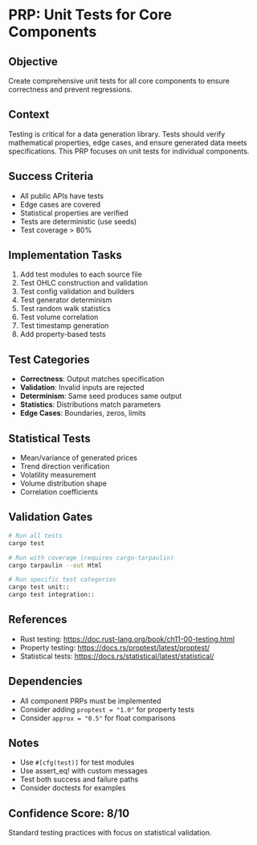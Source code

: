 # PRP: Unit Tests for Core Components

## Objective
Create comprehensive unit tests for all core components to ensure correctness and prevent regressions.

## Context
Testing is critical for a data generation library. Tests should verify mathematical properties, edge cases, and ensure generated data meets specifications. This PRP focuses on unit tests for individual components.

## Success Criteria
- All public APIs have tests
- Edge cases are covered
- Statistical properties are verified
- Tests are deterministic (use seeds)
- Test coverage > 80%

## Implementation Tasks
1. Add test modules to each source file
2. Test OHLC construction and validation
3. Test config validation and builders
4. Test generator determinism
5. Test random walk statistics
6. Test volume correlation
7. Test timestamp generation
8. Add property-based tests

## Test Categories
- **Correctness**: Output matches specification
- **Validation**: Invalid inputs are rejected
- **Determinism**: Same seed produces same output
- **Statistics**: Distributions match parameters
- **Edge Cases**: Boundaries, zeros, limits

## Statistical Tests
- Mean/variance of generated prices
- Trend direction verification
- Volatility measurement
- Volume distribution shape
- Correlation coefficients

## Validation Gates
```bash
# Run all tests
cargo test

# Run with coverage (requires cargo-tarpaulin)
cargo tarpaulin --out Html

# Run specific test categories
cargo test unit::
cargo test integration::
```

## References
- Rust testing: https://doc.rust-lang.org/book/ch11-00-testing.html
- Property testing: https://docs.rs/proptest/latest/proptest/
- Statistical tests: https://docs.rs/statistical/latest/statistical/

## Dependencies
- All component PRPs must be implemented
- Consider adding `proptest = "1.0"` for property tests
- Consider `approx = "0.5"` for float comparisons

## Notes
- Use `#[cfg(test)]` for test modules
- Use assert_eq! with custom messages
- Test both success and failure paths
- Consider doctests for examples

## Confidence Score: 8/10
Standard testing practices with focus on statistical validation.